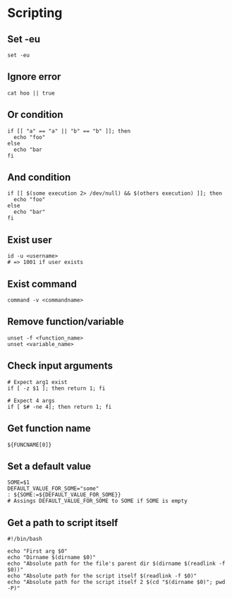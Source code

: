 # Scripting

## Set -eu

```
set -eu
```

## Ignore error

```
cat hoo || true
```

## Or condition

```
if [[ "a" == "a" || "b" == "b" ]]; then
  echo "foo"
else
  echo "bar
fi
```

## And condition

```
if [[ $(some execution 2> /dev/null) && $(others execution) ]]; then
  echo "foo"
else
  echo "bar"
fi
```

## Exist user

```
id -u <username>
# => 1001 if user exists
```

## Exist command

```
command -v <commandname>
```

## Remove function/variable

```
unset -f <function_name>
unset <variable_name>
```

## Check input arguments

```
# Expect arg1 exist
if [ -z $1 ]; then return 1; fi

# Expect 4 args
if [ $# -ne 4]; then return 1; fi
```

## Get function name

```
${FUNCNAME[0]}
```

## Set a default value

```shell
SOME=$1
DEFAULT_VALUE_FOR_SOME="some"
: ${SOME:=${DEFAULT_VALUE_FOR_SOME}}
# Assings DEFAULT_VALUE_FOR_SOME to SOME if SOME is empty
```

## Get a path to script itself

```shell
#!/bin/bash

echo "First arg $0"
echo "Dirname $(dirname $0)"
echo "Absolute path for the file's parent dir $(dirname $(readlink -f $0))"
echo "Absolute path for the script itself $(readlink -f $0)"
echo "Absolute path for the script itself 2 $(cd "$(dirname $0)"; pwd -P)"

```
